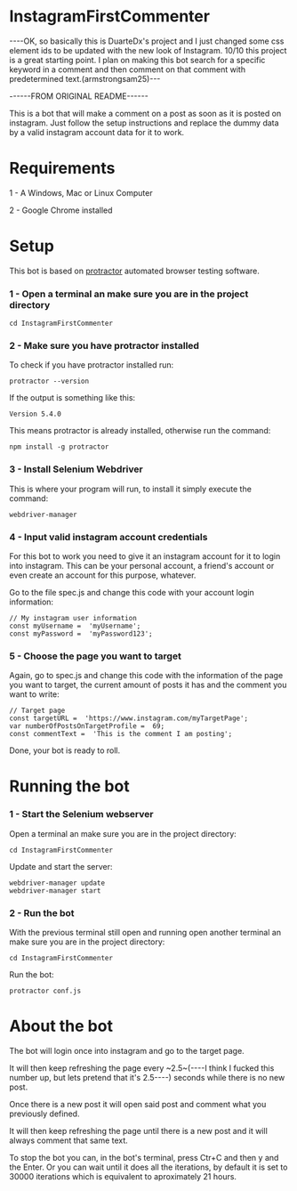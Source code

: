 # InstagramFirstCommenter
----OK, so basically this is DuarteDx's project and I just changed some css element ids to be updated with the new look of Instagram. 10/10 this project is a great starting point. I plan on making this bot search for a specific keyword in a comment and then comment on that comment with predetermined text.(armstrongsam25)---

------FROM ORIGINAL README------

This is a bot that will make a comment on a post as soon as it is posted on instagram. Just follow the setup instructions and replace the dummy data by a valid instagram account data for it to work.

# Requirements
1 - A Windows, Mac or Linux Computer

2 - Google Chrome installed

# Setup
This bot is based on [protractor](https://www.protractortest.org/#/) automated browser testing software.
### 1 - Open a terminal an make sure you are in the project directory
	cd InstagramFirstCommenter

### 2 - Make sure you have protractor installed
To check if you have protractor installed run:

	protractor --version
If the output is something like this:

	Version 5.4.0
This means protractor is already installed, otherwise run the command:

	npm install -g protractor

### 3 - Install Selenium Webdriver
This is where your program will run, to install it simply execute the command:

	webdriver-manager

### 4 - Input valid instagram account credentials
For this bot to work you need to give it an instagram account for it to login into instagram. This can be your personal account, a friend's account or even create an account for this purpose, whatever. 

Go to the file spec.js  and change this code with your account login information:

	// My instagram user information
	const myUsername =  'myUsername';
	const myPassword =  'myPassword123';

### 5 - Choose the page you want to target
Again, go to spec.js and change this code with the information of the page you want to target, the current amount of posts it has and the comment you want to write:

	// Target page
	const targetURL =  'https://www.instagram.com/myTargetPage';
	var numberOfPostsOnTargetProfile =  69;
	const commentText =  'This is the comment I am posting';
	
Done, your bot is ready to roll.

# Running the bot

### 1 - Start the Selenium webserver
Open a terminal an make sure you are in the project directory:
	
	cd InstagramFirstCommenter
	
Update and start the server:

	webdriver-manager update
	webdriver-manager start
	
### 2 - Run the bot
With the previous terminal still open and running open another terminal an make sure you are in the project directory:
	
	cd InstagramFirstCommenter
	
Run the bot:

	protractor conf.js

# About the bot
The bot will login once into instagram and go to the target page.

It will then keep refreshing the page every ~2.5~(----I think I fucked this number up, but lets pretend that it's 2.5----) seconds while there is no new post.

Once there is a new post it will open said post and comment what you previously defined.

It will then keep refreshing the page until there is a new post and it will always comment that same text.

To stop the bot you can, in the bot's terminal, press Ctr+C and then y and the Enter. Or you can wait until it does all the iterations, by default it is set to 30000 iterations which is equivalent to aproximately 21 hours.
